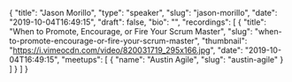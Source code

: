 {
  "title": "Jason Morillo",
  "type": "speaker",
  "slug": "jason-morillo",
  "date": "2019-10-04T16:49:15",
  "draft": false,
  "bio": "",
  "recordings": [
    {
      "title": "When to Promote, Encourage, or Fire Your Scrum Master",
      "slug": "when-to-promote-encourage-or-fire-your-scrum-master",
      "thumbnail": "https://i.vimeocdn.com/video/820031719_295x166.jpg",
      "date": "2019-10-04T16:49:15",
      "meetups": [
        {
          "name": "Austin Agile",
          "slug": "austin-agile"
        }
      ]
    }
  ]
}